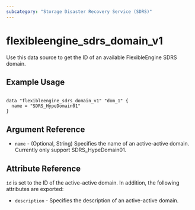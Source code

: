 ```yaml
---
subcategory: "Storage Disaster Recovery Service (SDRS)"
---
```


# flexibleengine_sdrs_domain_v1

Use this data source to get the ID of an available FlexibleEngine SDRS domain.

## Example Usage

```hcl

data "flexibleengine_sdrs_domain_v1" "dom_1" {
  name = "SDRS_HypeDomain01"
}

```

## Argument Reference

* `name` - (Optional, String) Specifies the name of an active-active domain. Currently only support SDRS_HypeDomain01.

## Attribute Reference

`id` is set to the ID of the active-active domain. In addition, the following attributes
are exported:

* `description` - Specifies the description of an active-active domain.

